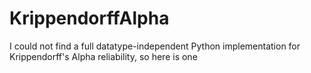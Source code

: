 # KrippendorffAlpha
I could not find a full datatype-independent Python implementation for Krippendorff's Alpha reliability, so here is one 
